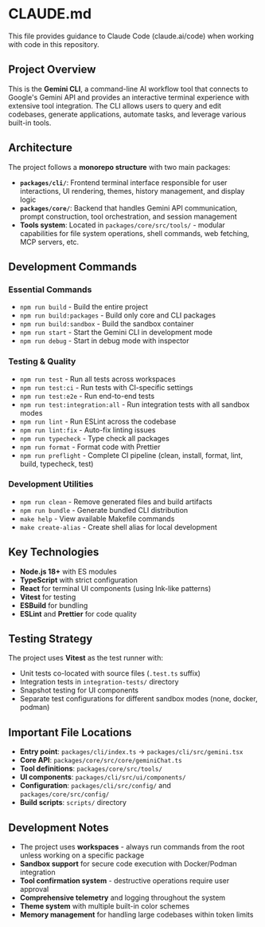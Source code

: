 # CLAUDE.md

This file provides guidance to Claude Code (claude.ai/code) when working with code in this repository.

## Project Overview

This is the **Gemini CLI**, a command-line AI workflow tool that connects to Google's Gemini API and provides an interactive terminal experience with extensive tool integration. The CLI allows users to query and edit codebases, generate applications, automate tasks, and leverage various built-in tools.

## Architecture

The project follows a **monorepo structure** with two main packages:

- **`packages/cli/`**: Frontend terminal interface responsible for user interactions, UI rendering, themes, history management, and display logic
- **`packages/core/`**: Backend that handles Gemini API communication, prompt construction, tool orchestration, and session management
- **Tools system**: Located in `packages/core/src/tools/` - modular capabilities for file system operations, shell commands, web fetching, MCP servers, etc.

## Development Commands

### Essential Commands
- `npm run build` - Build the entire project
- `npm run build:packages` - Build only core and CLI packages
- `npm run build:sandbox` - Build the sandbox container
- `npm run start` - Start the Gemini CLI in development mode
- `npm run debug` - Start in debug mode with inspector

### Testing & Quality
- `npm run test` - Run all tests across workspaces
- `npm run test:ci` - Run tests with CI-specific settings
- `npm run test:e2e` - Run end-to-end tests
- `npm run test:integration:all` - Run integration tests with all sandbox modes
- `npm run lint` - Run ESLint across the codebase
- `npm run lint:fix` - Auto-fix linting issues
- `npm run typecheck` - Type check all packages
- `npm run format` - Format code with Prettier
- `npm run preflight` - Complete CI pipeline (clean, install, format, lint, build, typecheck, test)

### Development Utilities
- `npm run clean` - Remove generated files and build artifacts
- `npm run bundle` - Generate bundled CLI distribution
- `make help` - View available Makefile commands
- `make create-alias` - Create shell alias for local development

## Key Technologies

- **Node.js 18+** with ES modules
- **TypeScript** with strict configuration
- **React** for terminal UI components (using Ink-like patterns)
- **Vitest** for testing
- **ESBuild** for bundling
- **ESLint** and **Prettier** for code quality

## Testing Strategy

The project uses **Vitest** as the test runner with:
- Unit tests co-located with source files (`.test.ts` suffix)
- Integration tests in `integration-tests/` directory
- Snapshot testing for UI components
- Separate test configurations for different sandbox modes (none, docker, podman)

## Important File Locations

- **Entry point**: `packages/cli/index.ts` → `packages/cli/src/gemini.tsx`
- **Core API**: `packages/core/src/core/geminiChat.ts`
- **Tool definitions**: `packages/core/src/tools/`
- **UI components**: `packages/cli/src/ui/components/`
- **Configuration**: `packages/cli/src/config/` and `packages/core/src/config/`
- **Build scripts**: `scripts/` directory

## Development Notes

- The project uses **workspaces** - always run commands from the root unless working on a specific package
- **Sandbox support** for secure code execution with Docker/Podman integration
- **Tool confirmation system** - destructive operations require user approval
- **Comprehensive telemetry** and logging throughout the system
- **Theme system** with multiple built-in color schemes
- **Memory management** for handling large codebases within token limits